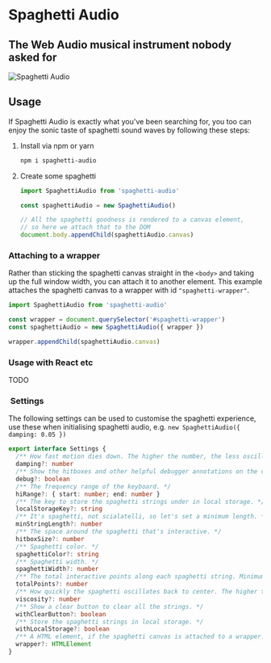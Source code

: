 # Spaghetti Audio

## The Web Audio musical instrument nobody asked for

![Spaghetti Audio](https://i.ibb.co/ch2GPR2/spaghetti-audio-640.gif)

## Usage

If Spaghetti Audio is exactly what you've been searching for, you too can enjoy the sonic taste of spaghetti sound waves by following these steps:

1. Install via npm or yarn

   ```bash
   npm i spaghetti-audio
   ```

2. Create some spaghetti

   ```javascript
   import SpaghettiAudio from 'spaghetti-audio'

   const spaghettiAudio = new SpaghettiAudio()

   // All the spaghetti goodness is rendered to a canvas element,
   // so here we attach that to the DOM
   document.body.appendChild(spaghettiAudio.canvas)
   ```

### Attaching to a wrapper

Rather than sticking the spaghetti canvas straight in the `<body>` and taking up the full window width, you can attach it to another element. This example attaches the spaghetti canvas to a wrapper with id `"spaghetti-wrapper"`.

```javascript
import SpaghettiAudio from 'spaghetti-audio'

const wrapper = document.querySelector('#spaghetti-wrapper')
const spaghettiAudio = new SpaghettiAudio({ wrapper })

wrapper.appendChild(spaghettiAudio.canvas)
```

### Usage with React etc

TODO

###  Settings

The following settings can be used to customise the spaghetti experience, use these when initialising spaghetti audio, e.g. `new SpaghettiAudio({ damping: 0.05 })`

```typescript
export interface Settings {
  /** How fast motion dies down. The higher the number, the less oscillation and more al dente the spaghetti. */
  damping?: number
  /** Show the hitboxes and other helpful debugger annotations on the canvas. */
  debug?: boolean
  /** The frequency range of the keyboard. */
  hiRange?: { start: number; end: number }
  /** The key to store the spaghetti strings under in local storage. */
  localStorageKey?: string
  /** It's spaghetti, not scialatelli, so let's set a minimum length. */
  minStringLength?: number
  /** The space around the spaghetti that's interactive. */
  hitboxSize?: number
  /** Spaghetti color. */
  spaghettiColor?: string
  /** Spaghetti width. */
  spaghettiWidth?: number
  /** The total interactive points along each spaghetti string. Minimum is 3 – Two anchor points on each end, and one interactive wobbly point in the middle. */
  totalPoints?: number
  /** How quickly the spaghetti oscillates back to center. The higher the number, the stickier or more molasses-like the spaghetti. */
  viscosity?: number
  /** Show a clear button to clear all the strings. */
  withClearButton?: boolean
  /** Store the spaghetti strings in local storage. */
  withLocalStorage?: boolean
  /** A HTML element, if the spaghetti canvas is attached to a wrapper. */
  wrapper?: HTMLElement
}
```
